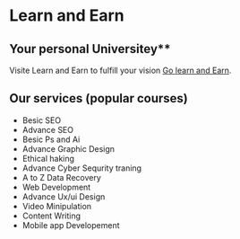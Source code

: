 # Learn and Earn
## Your personal Universitey**

Visite Learn and Earn to fulfill your vision [Go learn and Earn](https://multiple-route-by-shourav.netlify.app/).

## Our services (popular courses)

- Besic SEO
- Advance SEO
- Besic Ps and Ai
- Advance Graphic Design
- Ethical haking
- Advance Cyber Sequrity traning
- A to Z Data Recovery
- Web Development
- Advance Ux/ui Design
- Video Minipulation
- Content Writing
- Mobile app Developement